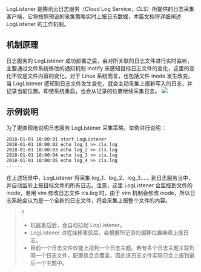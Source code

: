 LogListener 是腾讯云日志服务（Cloud Log Service，CLS）所提供的日志采集客户端，它将按照预设的采集策略实时上报日志数据，本篇文档将详细阐述 LogListener 的工作机制。

## 机制原理 
日志服务的 LogListener 成功部署之后，会对所关联的日志文件进行实时监听，主要通过文件系统修改的通知机制 Inotify 来感知目标日志文件的变化，这里的变化不仅是文件内容的变化，对于 Linux 系统而言，也包括文件 inode 发生改变。当 LogListener 感知到日志文件发生变化，就会主动采集上报新写入的日志，并记录当前位置。即使系统重启，也会从记录的位置继续采集日志。
![](https://main.qcloudimg.com/raw/db2059de9d116cf1df33ea4587af3910.png)

## 示例说明
为了更直观地说明日志服务 LogListener 采集策略，举例进行说明：
```shell
2018-01-01 10:00:01 start LogListener
2018-01-01 10:00:02 echo log_1 >> cls.log
2018-01-01 10:00:03 echo log_2 >> cls.log
2018-01-01 10:00:04 echo log_3 >> cls.log
2018-01-01 10:00:05 echo log_4 >> cls.log
......
```
在上述场景中，LogListener 将采集 log_1、log_2、log_3…… 到日志服务当中，并自动监听上报目标文件的所有日志。注意，这里 LogListener 会监控到文件的 inode，若用 vim 修改日志文件 cls.log 时，由于 vim 机制会修改 inode，所以日志系统会认为是一个全新的日志文件，将会采集上报整个文件的内容。
>?
> - 机器重启后，会自动拉起 LogListener。
> - LogListener 进程挂掉重启后，会根据所记录的偏移位置继续上报日志。
> - 目前一个日志文件仅能上报到一个日志主题。若有多个日志主题关联到同一个日志文件，配置信息会覆盖，因此该日志文件实际只会上报到最后一个主题中。

